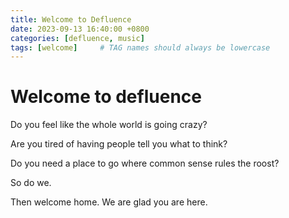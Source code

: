 ```yaml
---
title: Welcome to Defluence
date: 2023-09-13 16:40:00 +0800
categories: [defluence, music]
tags: [welcome]     # TAG names should always be lowercase
---
```


# Welcome to defluence
Do you feel like the whole world is going crazy?

Are you tired of having people tell you what to think?

Do you need a place to go where common sense rules the roost?

So do we.

Then welcome home. We are glad you are here.
